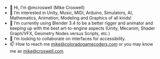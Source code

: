 - 👋 Hi, I’m @mcroswell (Mike Croswell)
- 👀 I’m interested in Unity, Music, MIDI, Arduino, Simulators, AI, Mathematics, Animation, Modeling and Graphics of all kinds!
- 🌱 I’m currently using Blender 3.4 to be a better rigger and animator and keeping up with the best art-to-engine aspects (Unity, Mecanim, Shader Graph/VFX, Geometry Nodes versus Scripts, etc.)
- 💞️ I’m looking to collaborate on interfaces for accessibility.
- 📫 How to reach me mike@coloradogamecoders.com or you may know me as mike@croswell.com

<!---
mcroswell/mcroswell is a ✨ special ✨ repository because its `README.md` (this file) appears on your GitHub profile.
You can click the Preview link to take a look at your changes.
--->
